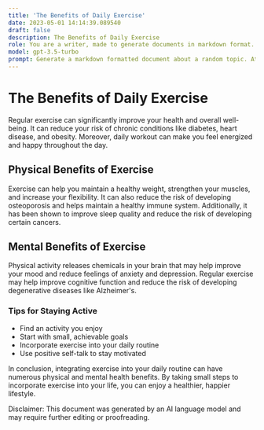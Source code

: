 ```yaml
---
title: 'The Benefits of Daily Exercise'
date: 2023-05-01 14:14:39.089540
draft: false
description: The Benefits of Daily Exercise
role: You are a writer, made to generate documents in markdown format. It is very important that all of the documents you generate are in valid markdown format.
model: gpt-3.5-turbo
prompt: Generate a markdown formatted document about a random topic. At the bottom, include a disclaimer explaining that the document was generated by you. The first line of the document should be the title. Make sure that the entire document is in proper markdown format, using a mix of various tags to make the document visually appealing.
---
```


# The Benefits of Daily Exercise

Regular exercise can significantly improve your health and overall well-being. It can reduce your risk of chronic conditions like diabetes, heart disease, and obesity. Moreover, daily workout can make you feel energized and happy throughout the day.

## Physical Benefits of Exercise

Exercise can help you maintain a healthy weight, strengthen your muscles, and increase your flexibility. It can also reduce the risk of developing osteoporosis and helps maintain a healthy immune system. Additionally, it has been shown to improve sleep quality and reduce the risk of developing certain cancers.

## Mental Benefits of Exercise

Physical activity releases chemicals in your brain that may help improve your mood and reduce feelings of anxiety and depression. Regular exercise may help improve cognitive function and reduce the risk of developing degenerative diseases like Alzheimer's.

### Tips for Staying Active

- Find an activity you enjoy
- Start with small, achievable goals
- Incorporate exercise into your daily routine
- Use positive self-talk to stay motivated

In conclusion, integrating exercise into your daily routine can have numerous physical and mental health benefits. By taking small steps to incorporate exercise into your life, you can enjoy a healthier, happier lifestyle.

Disclaimer: This document was generated by an AI language model and may require further editing or proofreading.